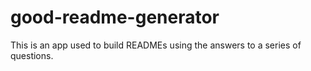 # good-readme-generator
This is an app used to build READMEs using the answers to a series of questions.
